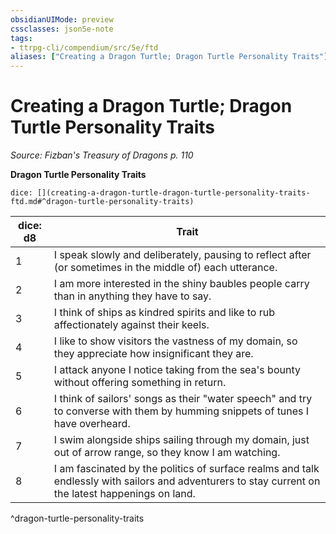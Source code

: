 ```yaml
---
obsidianUIMode: preview
cssclasses: json5e-note
tags:
- ttrpg-cli/compendium/src/5e/ftd
aliases: ["Creating a Dragon Turtle; Dragon Turtle Personality Traits"]
---
```

# Creating a Dragon Turtle; Dragon Turtle Personality Traits
*Source: Fizban's Treasury of Dragons p. 110* 

**Dragon Turtle Personality Traits**

`dice: [](creating-a-dragon-turtle-dragon-turtle-personality-traits-ftd.md#^dragon-turtle-personality-traits)`

| dice: d8 | Trait |
|----------|-------|
| 1 | I speak slowly and deliberately, pausing to reflect after (or sometimes in the middle of) each utterance. |
| 2 | I am more interested in the shiny baubles people carry than in anything they have to say. |
| 3 | I think of ships as kindred spirits and like to rub affectionately against their keels. |
| 4 | I like to show visitors the vastness of my domain, so they appreciate how insignificant they are. |
| 5 | I attack anyone I notice taking from the sea's bounty without offering something in return. |
| 6 | I think of sailors' songs as their "water speech" and try to converse with them by humming snippets of tunes I have overheard. |
| 7 | I swim alongside ships sailing through my domain, just out of arrow range, so they know I am watching. |
| 8 | I am fascinated by the politics of surface realms and talk endlessly with sailors and adventurers to stay current on the latest happenings on land. |
^dragon-turtle-personality-traits